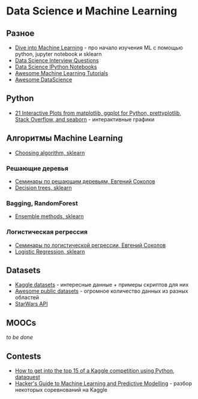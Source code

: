 # Data Science и Machine Learning
## Разное
 * [Dive into Machine Learning](http://hangtwenty.github.io/dive-into-machine-learning/) - про начало изучения ML c помощью python, jupyter notebook и sklearn
 * [Data Science Interview Questions](http://www.itshared.org/2015/10/data-science-interview-questions.html)
 * [Data Science IPython Notebooks](https://github.com/donnemartin/data-science-ipython-notebooks)
 * [Awesome Machine Learning Tutorials](https://github.com/ujjwalkarn/Machine-Learning-Tutorials)
 * [Awesome DataScience](https://github.com/okulbilisim/awesome-datascience)

## Python
 * [21 Interactive Plots from matplotlib, ggplot for Python,
prettyplotlib, Stack Overflow, and seaborn](http://nbviewer.jupyter.org/gist/msund/11349097) - интерактивные графики

## Алгоритмы Machine Learning
 * [Choosing algorithm, sklearn](http://scikit-learn.org/stable/tutorial/machine_learning_map/)
 
### Решающие деревья
 * [Семинары по решающим деревьям, Евгений Соколов](https://github.com/esokolov/ml-course-msu/blob/master/ML15/lecture-notes/Sem04_trees.pdf)
 * [Decision trees, sklearn](http://scikit-learn.org/stable/modules/tree.html)

### Bagging, RandomForest
 * [Ensemble methods, sklearn](http://scikit-learn.org/stable/modules/ensemble.html)

### Логистическая регрессия
 * [Семинары по логистической регрессии, Евгений Соколов](https://github.com/esokolov/ml-course-msu/blob/master/ML15/lecture-notes/Sem10_linear.pdf)
 * [Logistic Regression, sklearn](http://scikit-learn.org/stable/modules/linear_model.html#logistic-regression)

## Datasets
 * [Kaggle datasets](https://www.kaggle.com/datasets) - интересные данные + примеры скриптов для них
 * [Awesome public datasets](https://github.com/caesar0301/awesome-public-datasets) - огромное количество данных из разных областей
 * [StarWars API](http://swapi.co)

## MOOCs
_to be done_

## Contests
 * [How to get into the top 15 of a Kaggle competition using Python, dataquest](https://www.dataquest.io/blog/kaggle-tutorial/)
 * [Hacker's Guide to Machine Learning and Predictive Modelling](https://github.com/apeeyush/machine-learning) - разбор некоторых соревнований на Kaggle
